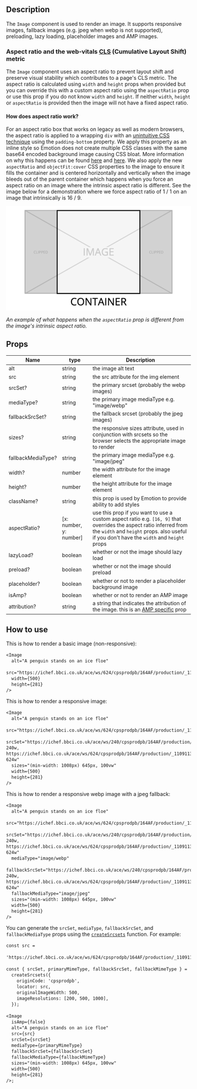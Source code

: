## Description

The `Image` component is used to render an image. It supports responsive images, fallback images (e.g. jpeg when webp is not supported), preloading, lazy loading, placeholder images and AMP images.

### Aspect ratio and the web-vitals [CLS](https://web.dev/cls/) (Cumulative Layout Shift) metric

The `Image` component uses an aspect ratio to prevent layout shift and preserve visual stability which contributes to a page's CLS metric. The aspect ratio is calculated using `width` and `height` props when provided but you can override this with a custom aspect ratio using the `aspectRatio` prop or use this prop if you do not know `width` and `height`. If neither `width`, `height` or `aspectRatio` is provided then the image will not have a fixed aspect ratio.

#### How does aspect ratio work?

For an aspect ratio box that works on legacy as well as modern browsers, the aspect ratio is applied to a wrapping `div` with an [unintuitive CSS technique](https://css-tricks.com/aspect-ratio-boxes/#aa-the-core-concept-padding-in-percentages-is-based-on-width) using the `padding-bottom` property. We apply this property as an inline style so Emotion does not create multiple CSS classes with the same base64 encoded background image causing CSS bloat. More information on why this happens can be found [here](../../../../docs/Coding-Standards/Styles.md#css-in-js-be-aware-that-passing-props-to-styled-components-will-generate-a-new-class-for-different-arguments) and [here](https://emotion.sh/docs/best-practices#use-the-style-prop-for-dynamic-styles). We also apply the new `aspectRatio` and `objectFit:cover` CSS properties to the image to ensure it fills the container and is centered horizontally and vertically when the image bleeds out of the parent container which happens when you force an aspect ratio on an image where the intrinsic aspect ratio is different. See the image below for a demonstration where we force aspect ratio of 1 / 1 on an image that intrinsically is 16 / 9.

![](forced-aspect-ratio.png)

_An example of what happens when the `aspectRatio` prop is different from the image's intrinsic aspect ratio._

## Props

| Name               | type                   | Description                                                                                                                                                                                                      |
| ------------------ | ---------------------- | ---------------------------------------------------------------------------------------------------------------------------------------------------------------------------------------------------------------- |
| alt                | string                 | the image alt text                                                                                                                                                                                               |
| src                | string                 | the src attribute for the img element                                                                                                                                                                            |
| srcSet?            | string                 | the primary srcset (probably the webp images)                                                                                                                                                                    |
| mediaType?         | string                 | the primary image mediaType e.g. "image/webp"                                                                                                                                                                    |
| fallbackSrcSet?    | string                 | the fallback srcset (probably the jpeg images)                                                                                                                                                                   |
| sizes?             | string                 | the responsive sizes attribute, used in conjunction with srcsets so the browser selects the appropriate image to render                                                                                          |
| fallbackMediaType? | string                 | the primary image mediaType e.g. "image/jpeg"                                                                                                                                                                    |
| width?             | number                 | the width attribute for the image element                                                                                                                                                                        |
| height?            | number                 | the height attribute for the image element                                                                                                                                                                       |
| className?         | string                 | this prop is used by Emotion to provide ability to add styles                                                                                                                                                    |
| aspectRatio?       | [x: number, y: number] | use this prop if you want to use a custom aspect ratio e.g. `[16, 9]` that overrides the aspect ratio inferred from the `width` and `height` props. also useful if you don't have the `width` and `height` props |
| lazyLoad?          | boolean                | whether or not the image should lazy load                                                                                                                                                                        |
| preload?           | boolean                | whether or not the image should preload                                                                                                                                                                          |
| placeholder?       | boolean                | whether or not to render a placeholder background image                                                                                                                                                          |
| isAmp?             | boolean                | whether or not to render an AMP image                                                                                                                                                                            |
| attribution?       | string                 | a string that indicates the attribution of the image. this is an [AMP specific](https://amp.dev/documentation/components/amp-img#attribution) prop                                                               |

## How to use

This is how to render a basic image (non-responsive):

```tsx
<Image
  alt="A penguin stands on an ice floe"
  src="https://ichef.bbci.co.uk/ace/ws/624/cpsprodpb/164AF/production/_110911319_antartica.jpg"
  width={500}
  height={281}
/>
```

This is how to render a responsive image:

```tsx
<Image
  alt="A penguin stands on an ice floe"
  src="https://ichef.bbci.co.uk/ace/ws/624/cpsprodpb/164AF/production/_110911319_antartica.jpg"
  srcSet="https://ichef.bbci.co.uk/ace/ws/240/cpsprodpb/164AF/production/_110911319_antartica.jpg 240w, https://ichef.bbci.co.uk/ace/ws/624/cpsprodpb/164AF/production/_110911319_antartica.jpg 624w"
  sizes="(min-width: 1008px) 645px, 100vw"
  width={500}
  height={281}
/>
```

This is how to render a responsive webp image with a jpeg fallback:

```tsx
<Image
  alt="A penguin stands on an ice floe"
  src="https://ichef.bbci.co.uk/ace/ws/624/cpsprodpb/164AF/production/_110911319_antartica.jpg"
  srcSet="https://ichef.bbci.co.uk/ace/ws/240/cpsprodpb/164AF/production/_110911319_antartica.jpg.webp 240w, https://ichef.bbci.co.uk/ace/ws/624/cpsprodpb/164AF/production/_110911319_antartica.jpg.webp 624w"
  mediaType="image/webp"
  fallbackSrcSet="https://ichef.bbci.co.uk/ace/ws/240/cpsprodpb/164AF/production/_110911319_antartica.jpg 240w, https://ichef.bbci.co.uk/ace/ws/624/cpsprodpb/164AF/production/_110911319_antartica.jpg 624w"
  fallbackMediaType="image/jpeg"
  sizes="(min-width: 1008px) 645px, 100vw"
  width={500}
  height={281}
/>
```

You can generate the `srcSet`, `mediaType`, `fallbackSrcSet`, and `fallbackMediaType` props using the [`createSrcsets`](#lib/utilities/srcSet/index.js) function. For example:

```tsx
const src =
  'https://ichef.bbci.co.uk/ace/ws/624/cpsprodpb/164AF/production/_110911319_antartica.jpg';

const { srcSet, primaryMimeType, fallbackSrcSet, fallbackMimeType } =
  createSrcsets({
    originCode: 'cpsprodpb',
    locator: src,
    originalImageWidth: 500,
    imageResolutions: [200, 500, 1000],
  });

<Image
  isAmp={false}
  alt="A penguin stands on an ice floe"
  src={src}
  srcSet={srcSet}
  mediaType={primaryMimeType}
  fallbackSrcSet={fallbackSrcSet}
  fallbackMediaType={fallbackMimeType}
  sizes="(min-width: 1008px) 645px, 100vw"
  width={500}
  height={281}
/>;
```
